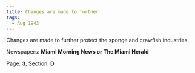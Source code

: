 ```yaml
---  
title: Changes are made to further  
tags:  
  - Aug 1943  
---  
```

  
Changes are made to further protect the sponge and crawfish industries.  
  
Newspapers: **Miami Morning News or The Miami Herald**  
  
Page: **3**, Section: **D** 
